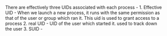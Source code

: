 
There are effectively three UIDs associated with each process -
	1. Effective UID - When we launch a new process, it runs with the same permission as that of the user or group which ran it. This uid is used to grant access to a process 
	2. real UID - UID of the user which started it. used to track down the user
	3. SUID - 